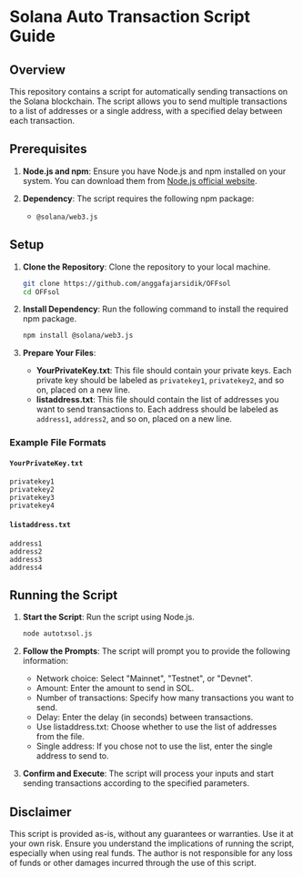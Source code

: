 # Solana Auto Transaction Script Guide

## Overview

This repository contains a script for automatically sending transactions on the Solana blockchain. The script allows you to send multiple transactions to a list of addresses or a single address, with a specified delay between each transaction.

## Prerequisites

1. **Node.js and npm**: Ensure you have Node.js and npm installed on your system. You can download them from [Node.js official website](https://nodejs.org/).

2. **Dependency**: The script requires the following npm package:
   - `@solana/web3.js`

## Setup

1. **Clone the Repository**: Clone the repository to your local machine.
   ```bash
   git clone https://github.com/anggafajarsidik/OFFsol
   cd OFFsol
   ```

2. **Install Dependency**: Run the following command to install the required npm package.
   ```bash
   npm install @solana/web3.js
   ```

3. **Prepare Your Files**:
   - **YourPrivateKey.txt**: This file should contain your private keys. Each private key should be labeled as `privatekey1`, `privatekey2`, and so on, placed on a new line.
   - **listaddress.txt**: This file should contain the list of addresses you want to send transactions to. Each address should be labeled as `address1`, `address2`, and so on, placed on a new line.

### Example File Formats

#### `YourPrivateKey.txt`
```
privatekey1
privatekey2
privatekey3
privatekey4
```

#### `listaddress.txt`
```
address1
address2
address3
address4
```

## Running the Script

1. **Start the Script**: Run the script using Node.js.
   ```bash
   node autotxsol.js
   ```

2. **Follow the Prompts**: The script will prompt you to provide the following information:
   - Network choice: Select "Mainnet", "Testnet", or "Devnet".
   - Amount: Enter the amount to send in SOL.
   - Number of transactions: Specify how many transactions you want to send.
   - Delay: Enter the delay (in seconds) between transactions.
   - Use listaddress.txt: Choose whether to use the list of addresses from the file.
   - Single address: If you chose not to use the list, enter the single address to send to.

3. **Confirm and Execute**: The script will process your inputs and start sending transactions according to the specified parameters.

## Disclaimer

This script is provided as-is, without any guarantees or warranties. Use it at your own risk. Ensure you understand the implications of running the script, especially when using real funds. The author is not responsible for any loss of funds or other damages incurred through the use of this script.
